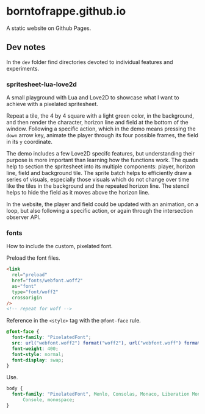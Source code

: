 # borntofrappe.github.io

A static website on Github Pages.

## Dev notes

In the `dev` folder find directories devoted to individual features and experiments.

### spritesheet-lua-love2d

A small playground with Lua and Love2D to showcase what I want to achieve with a pixelated spritesheet.

Repeat a tile, the 4 by 4 square with a light green color, in the background, and then render the character, horizon line and field at the bottom of the window. Following a specific action, which in the demo means pressing the `down` arrow key, animate the player through its four possible frames, the field in its `y` coordinate.

The demo includes a few Love2D specifc features, but understanding their purpose is more important than learning how the functions work. The quads help to section the spritesheet into its multiple components: player, horizon line, field and background tile. The sprite batch helps to efficiently draw a series of visuals, especially those visuals which do not change over time like the tiles in the background and the repeated horizon line. The stencil helps to hide the field as it moves above the horizon line.

In the website, the player and field could be updated with an animation, on a loop, but also following a specific action, or again through the intersection observer API.

### fonts

How to include the custom, pixelated font.

Preload the font files.

```html
<link
  rel="preload"
  href="fonts/webfont.woff2"
  as="font"
  type="font/woff2"
  crossorigin
/>
<!-- repeat for woff -->
```

Reference in the `<style>` tag with the `@font-face` rule.

```css
@font-face {
  font-family: "PixelatedFont";
  src: url("webfont.woff2") format("woff2"), url("webfont.woff") format("woff");
  font-weight: 400;
  font-style: normal;
  font-display: swap;
}
```

Use.

```css
body {
  font-family: "PixelatedFont", Menlo, Consolas, Monaco, Liberation Mono, Lucida
      Console, monospace;
}
```

<!--

### spritesheet-html-css

A small playground repeating the exercise with [lua and love2d](#spritesheet-lua-love2d) with HTML and CSS. The animation is introduced as the user scrolls to the footer through the intersection observer API.

The spritesheet is modified to have the character, horizon line and field laid vertically one above the other. The assets share a common width of 64 pixels.

The spritesheet does not include the tile repeated in the background, as I preferred to include the texture with SVG syntax instead.

-->
